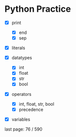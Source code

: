 # Python Practice

- [x] print
  - [x] end
  - [x] sep
- [x] literals
- [x] datatypes
  - [x] int     
  - [x] float
  - [x] str
  - [x] bool
- [x] operators
  - [x] int, float, str, bool
  - [x] precedence
- [x] variables

  
last page: 76 / 590